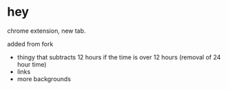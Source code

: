 hey
===

chrome extension, new tab. 


added from fork
- thingy that subtracts 12 hours if the time is over 12 hours (removal of 24 hour time)
- links
- more backgrounds
